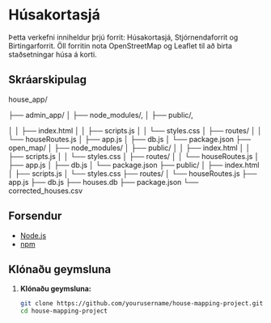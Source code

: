 # Húsakortasjá

Þetta verkefni inniheldur þrjú forrit: Húsakortasjá, Stjórnendaforrit og Birtingarforrit. Öll forritin nota OpenStreetMap og Leaflet til að birta staðsetningar húsa á korti.

## Skráarskipulag
house_app/

├── admin_app/
│   ├── node_modules/,
│   ├── public/,

│   │   ├── index.html
│   │   ├── scripts.js
│   │   └── styles.css
│   ├── routes/
│   │   └── houseRoutes.js
│   ├── app.js
│   ├── db.js
│   └── package.json
├── open_map/
│   ├── node_modules/
│   ├── public/
│   │   ├── index.html
│   │   ├── scripts.js
│   │   └── styles.css
│   ├── routes/
│   │   └── houseRoutes.js
│   ├── app.js
│   ├── db.js
│   └── package.json
├── public/
│   ├── index.html
│   ├── scripts.js
│   └── styles.css
├── routes/
│   └── houseRoutes.js
├── app.js
├── db.js
├── houses.db
├── package.json
└── corrected_houses.csv




## Forsendur

- [Node.js](https://nodejs.org/) 
- [npm](https://www.npmjs.com/) 

## Klónaðu geymsluna

1. **Klónaðu geymsluna:**
   ```bash
   git clone https://github.com/yourusername/house-mapping-project.git
   cd house-mapping-project

